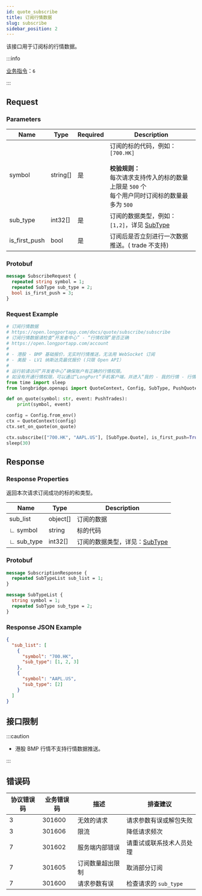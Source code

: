 ```yaml
---
id: quote_subscribe
title: 订阅行情数据
slug: subscribe
sidebar_position: 2
---
```


该接口用于订阅标的行情数据。

:::info

[业务指令](../../socket/protocol/request)：`6`

:::

## Request

### Parameters

| Name          | Type     | Required | Description                                                                                                                                            |
| ------------- | -------- | -------- | ------------------------------------------------------------------------------------------------------------------------------------------------------ |
| symbol        | string[] | 是       | 订阅的标的代码，例如：`[700.HK]` <br /><br />**校验规则：**<br />每次请求支持传入的标的数量上限是 `500` 个 <br /> 每个用户同时订阅标的数量最多为 `500` |
| sub_type      | int32[]  | 是       | 订阅的数据类型，例如：`[1,2]`，详见 [SubType](../objects#subtype---订阅数据的类型)                                                                     |
| is_first_push | bool     | 是       | 订阅后是否立刻进行一次数据推送。( trade 不支持)                                                                                                        |

### Protobuf

```protobuf
message SubscribeRequest {
  repeated string symbol = 1;
  repeated SubType sub_type = 2;
  bool is_first_push = 3;
}
```

### Request Example

```python
# 订阅行情数据
# https://open.longportapp.com/docs/quote/subscribe/subscribe
# 订阅行情数据请检查“开发者中心” - “行情权限”是否正确
# https://open.longportapp.com/account
#
# - 港股 - BMP 基础报价，无实时行情推送，无法用 WebSocket 订阅
# - 美股 - LV1 纳斯达克最优报价 (只限 Open API）
#
# 运行前请访问“开发者中心”确保账户有正确的行情权限。
# 如没有开通行情权限，可以通过“LongPort”手机客户端，并进入“我的 - 我的行情 - 行情商城”购买开通行情权限。
from time import sleep
from longbridge.openapi import QuoteContext, Config, SubType, PushQuote

def on_quote(symbol: str, event: PushTrades):
    print(symbol, event)

config = Config.from_env()
ctx = QuoteContext(config)
ctx.set_on_quote(on_quote)

ctx.subscribe(["700.HK", "AAPL.US"], [SubType.Quote], is_first_push=True)
sleep(30)
```

## Response

### Response Properties

返回本次请求订阅成功的标的和类型。

| Name       | Type     | Description                                                          |
| ---------- | -------- | -------------------------------------------------------------------- |
| sub_list   | object[] | 订阅的数据                                                           |
| ∟ symbol   | string   | 标的代码                                                             |
| ∟ sub_type | int32[]  | 订阅的数据类型，详见：[SubType](../objects#subtype---订阅数据的类型) |

### Protobuf

```protobuf
message SubscriptionResponse {
  repeated SubTypeList sub_list = 1;
}

message SubTypeList {
  string symbol = 1;
  repeated SubType sub_type = 2;
}
```

### Response JSON Example

```json
{
  "sub_list": [
    {
      "symbol": "700.HK",
      "sub_type": [1, 2, 3]
    },
    {
      "symbol": "AAPL.US",
      "sub_type": [2]
    }
  ]
}
```

## 接口限制

:::caution

- 港股 BMP 行情不支持行情数据推送。

:::

## 错误码

| 协议错误码 | 业务错误码 | 描述             | 排查建议                 |
| ---------- | ---------- | ---------------- | ------------------------ |
| 3          | 301600     | 无效的请求       | 请求参数有误或解包失败   |
| 3          | 301606     | 限流             | 降低请求频次             |
| 7          | 301602     | 服务端内部错误   | 请重试或联系技术人员处理 |
| 7          | 301605     | 订阅数量超出限制 | 取消部分订阅             |
| 7          | 301600     | 请求参数有误     | 检查请求的 `sub_type`    |
